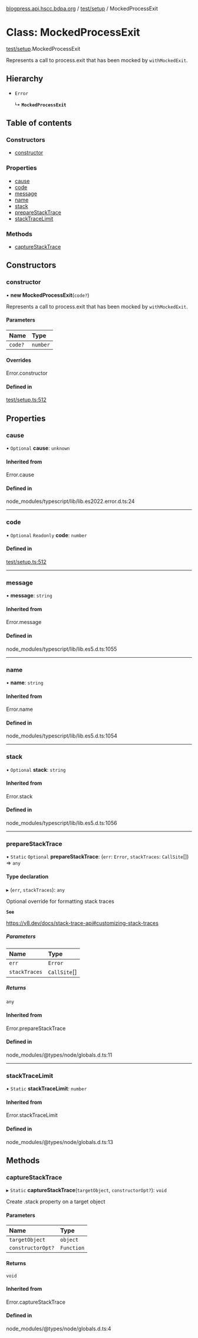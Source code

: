 [blogpress.api.hscc.bdpa.org](../README.md) / [test/setup](../modules/test_setup.md) / MockedProcessExit

# Class: MockedProcessExit

[test/setup](../modules/test_setup.md).MockedProcessExit

Represents a call to process.exit that has been mocked by `withMockedExit`.

## Hierarchy

- `Error`

  ↳ **`MockedProcessExit`**

## Table of contents

### Constructors

- [constructor](test_setup.MockedProcessExit.md#constructor)

### Properties

- [cause](test_setup.MockedProcessExit.md#cause)
- [code](test_setup.MockedProcessExit.md#code)
- [message](test_setup.MockedProcessExit.md#message)
- [name](test_setup.MockedProcessExit.md#name)
- [stack](test_setup.MockedProcessExit.md#stack)
- [prepareStackTrace](test_setup.MockedProcessExit.md#preparestacktrace)
- [stackTraceLimit](test_setup.MockedProcessExit.md#stacktracelimit)

### Methods

- [captureStackTrace](test_setup.MockedProcessExit.md#capturestacktrace)

## Constructors

### constructor

• **new MockedProcessExit**(`code?`)

Represents a call to process.exit that has been mocked by `withMockedExit`.

#### Parameters

| Name | Type |
| :------ | :------ |
| `code?` | `number` |

#### Overrides

Error.constructor

#### Defined in

[test/setup.ts:512](https://github.com/nhscc/blogpress.api.hscc.bdpa.org/blob/742232e/test/setup.ts#L512)

## Properties

### cause

• `Optional` **cause**: `unknown`

#### Inherited from

Error.cause

#### Defined in

node_modules/typescript/lib/lib.es2022.error.d.ts:24

___

### code

• `Optional` `Readonly` **code**: `number`

#### Defined in

[test/setup.ts:512](https://github.com/nhscc/blogpress.api.hscc.bdpa.org/blob/742232e/test/setup.ts#L512)

___

### message

• **message**: `string`

#### Inherited from

Error.message

#### Defined in

node_modules/typescript/lib/lib.es5.d.ts:1055

___

### name

• **name**: `string`

#### Inherited from

Error.name

#### Defined in

node_modules/typescript/lib/lib.es5.d.ts:1054

___

### stack

• `Optional` **stack**: `string`

#### Inherited from

Error.stack

#### Defined in

node_modules/typescript/lib/lib.es5.d.ts:1056

___

### prepareStackTrace

▪ `Static` `Optional` **prepareStackTrace**: (`err`: `Error`, `stackTraces`: `CallSite`[]) => `any`

#### Type declaration

▸ (`err`, `stackTraces`): `any`

Optional override for formatting stack traces

**`See`**

https://v8.dev/docs/stack-trace-api#customizing-stack-traces

##### Parameters

| Name | Type |
| :------ | :------ |
| `err` | `Error` |
| `stackTraces` | `CallSite`[] |

##### Returns

`any`

#### Inherited from

Error.prepareStackTrace

#### Defined in

node_modules/@types/node/globals.d.ts:11

___

### stackTraceLimit

▪ `Static` **stackTraceLimit**: `number`

#### Inherited from

Error.stackTraceLimit

#### Defined in

node_modules/@types/node/globals.d.ts:13

## Methods

### captureStackTrace

▸ `Static` **captureStackTrace**(`targetObject`, `constructorOpt?`): `void`

Create .stack property on a target object

#### Parameters

| Name | Type |
| :------ | :------ |
| `targetObject` | `object` |
| `constructorOpt?` | `Function` |

#### Returns

`void`

#### Inherited from

Error.captureStackTrace

#### Defined in

node_modules/@types/node/globals.d.ts:4

